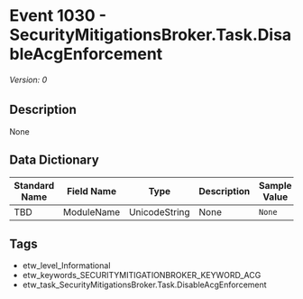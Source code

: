 # Event 1030 - SecurityMitigationsBroker.Task.DisableAcgEnforcement
###### Version: 0

## Description
None

## Data Dictionary
|Standard Name|Field Name|Type|Description|Sample Value|
|---|---|---|---|---|
|TBD|ModuleName|UnicodeString|None|`None`|

## Tags
* etw_level_Informational
* etw_keywords_SECURITYMITIGATIONBROKER_KEYWORD_ACG
* etw_task_SecurityMitigationsBroker.Task.DisableAcgEnforcement